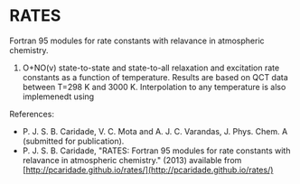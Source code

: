 RATES
=====

Fortran 95 modules for rate constants with relavance in atmospheric chemistry.

1. O+NO(v) state-to-state and state-to-all relaxation and excitation rate constants as a function of temperature. 
Results are based on QCT data between T=298 K and 3000 K. Interpolation to any temperature is also implemenedt using 

References: 
* P. J. S. B. Caridade, V. C. Mota and A. J. C. Varandas, J. Phys. Chem. A (submitted for publication).
* P. J. S. B. Caridade, "RATES: Fortran 95 modules for rate constants with relavance in atmospheric chemistry." (2013)
available from [http://pcaridade.github.io/rates/](http://pcaridade.github.io/rates/)
